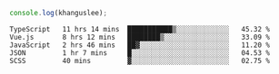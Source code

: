 ```js
console.log(khanguslee);
```

<!--START_SECTION:waka-->
```text
TypeScript   11 hrs 14 mins  ███████████▒░░░░░░░░░░░░░   45.32 % 
Vue.js       8 hrs 12 mins   ████████▒░░░░░░░░░░░░░░░░   33.09 % 
JavaScript   2 hrs 46 mins   ██▓░░░░░░░░░░░░░░░░░░░░░░   11.20 % 
JSON         1 hr 7 mins     █░░░░░░░░░░░░░░░░░░░░░░░░   04.53 % 
SCSS         40 mins         ▓░░░░░░░░░░░░░░░░░░░░░░░░   02.75 % 
```
<!--END_SECTION:waka-->

<!--
**khanguslee/khanguslee** is a ✨ _special_ ✨ repository because its `README.md` (this file) appears on your GitHub profile.

Here are some ideas to get you started:

- 🔭 I’m currently working on ...
- 🌱 I’m currently learning ...
- 👯 I’m looking to collaborate on ...
- 🤔 I’m looking for help with ...
- 💬 Ask me about ...
- 📫 How to reach me: ...
- 😄 Pronouns: ...
- ⚡ Fun fact: ...
-->
